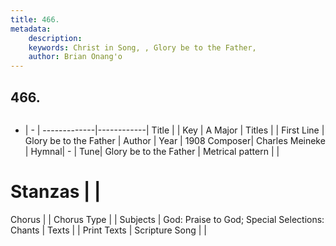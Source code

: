 ```yaml
---
title: 466. 
metadata:
    description: 
    keywords: Christ in Song, , Glory be to the Father, 
    author: Brian Onang'o
---
```



## 466. 

```txt

```

- |   -  |
-------------|------------|
Title |  |
Key | A Major |
Titles |  |
First Line | Glory be to the Father |
Author | 
Year | 1908
Composer| Charles Meineke |
Hymnal|  - |
Tune| Glory be to the Father |
Metrical pattern | |
# Stanzas |  |
Chorus |  |
Chorus Type |  |
Subjects | God: Praise to God; Special Selections: Chants |
Texts |  |
Print Texts | 
Scripture Song |  |
  
